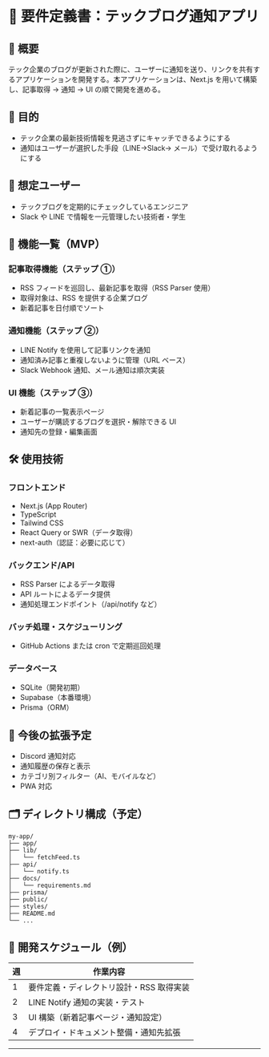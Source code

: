 # 📄 要件定義書：テックブログ通知アプリ

## 🧩 概要

テック企業のブログが更新された際に、ユーザーに通知を送り、リンクを共有するアプリケーションを開発する。本アプリケーションは、Next.js を用いて構築し、記事取得 → 通知 → UI の順で開発を進める。

## 🎯 目的

- テック企業の最新技術情報を見逃さずにキャッチできるようにする
- 通知はユーザーが選択した手段（LINE→Slack→ メール）で受け取れるようにする

## 👤 想定ユーザー

- テックブログを定期的にチェックしているエンジニア
- Slack や LINE で情報を一元管理したい技術者・学生

## 🧱 機能一覧（MVP）

### 記事取得機能（ステップ ①）

- RSS フィードを巡回し、最新記事を取得（RSS Parser 使用）
- 取得対象は、RSS を提供する企業ブログ
- 新着記事を日付順でソート

### 通知機能（ステップ ②）

- LINE Notify を使用して記事リンクを通知
- 通知済み記事と重複しないように管理（URL ベース）
- Slack Webhook 通知、メール通知は順次実装

### UI 機能（ステップ ③）

- 新着記事の一覧表示ページ
- ユーザーが購読するブログを選択・解除できる UI
- 通知先の登録・編集画面

## 🛠 使用技術

### フロントエンド

- Next.js (App Router)
- TypeScript
- Tailwind CSS
- React Query or SWR（データ取得）
- next-auth（認証：必要に応じて）

### バックエンド/API

- RSS Parser によるデータ取得
- API ルートによるデータ提供
- 通知処理エンドポイント（/api/notify など）

### バッチ処理・スケジューリング

- GitHub Actions または cron で定期巡回処理

### データベース

- SQLite（開発初期）
- Supabase（本番環境）
- Prisma（ORM）

## 🔄 今後の拡張予定

- Discord 通知対応
- 通知履歴の保存と表示
- カテゴリ別フィルター（AI、モバイルなど）
- PWA 対応

## 🗂 ディレクトリ構成（予定）

```
my-app/
├── app/
├── lib/
│   └── fetchFeed.ts
├── api/
│   └── notify.ts
├── docs/
│   └── requirements.md
├── prisma/
├── public/
├── styles/
├── README.md
└── ...
```

## 📅 開発スケジュール（例）

| 週  | 作業内容                                 |
| --- | ---------------------------------------- |
| 1   | 要件定義・ディレクトリ設計・RSS 取得実装 |
| 2   | LINE Notify 通知の実装・テスト           |
| 3   | UI 構築（新着記事ページ・通知設定）      |
| 4   | デプロイ・ドキュメント整備・通知先拡張   |

---
